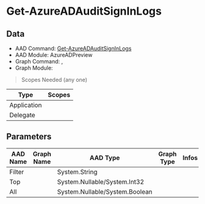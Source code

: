 # Get-AzureADAuditSignInLogs

> 

## Data

+ AAD Command: [Get-AzureADAuditSignInLogs](https://docs.microsoft.com/en-us/powershell/module/AzureADPreview/Get-AzureADAuditSignInLogs)
+ AAD Module: AzureADPreview
+ Graph Command: [](), []()
+ Graph Module: 

> Scopes Needed (any one)

|Type|Scopes|
|---|---|
|Application||
|Delegate||

## Parameters

|AAD Name|Graph Name|AAD Type|Graph Type|Infos|
|---|---|---|---|---|
|Filter||System.String|||
|Top||System.Nullable/System.Int32|||
|All||System.Nullable/System.Boolean|||

